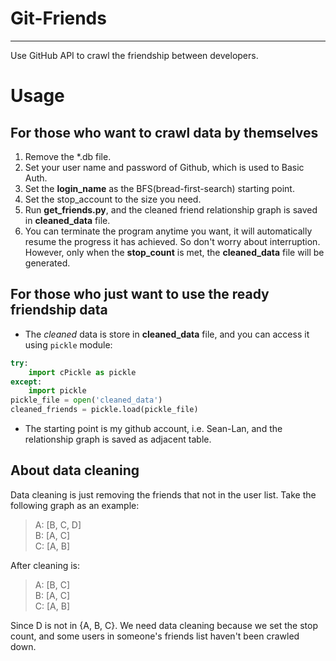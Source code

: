 # Git-Friends
----------------
Use GitHub API to crawl the friendship between developers.

# Usage
## For those who want to crawl data by themselves
1. Remove the *.db file.
2. Set your user name and password of Github, which is used to Basic Auth.
3. Set the **login_name** as the BFS(bread-first-search) starting point.
4. Set the stop_account to the size you need.
5. Run **get_friends.py**, and the cleaned friend relationship graph is saved in **cleaned_data** file.
6. You can terminate the program anytime you want, it will automatically resume the progress it has achieved. So don't worry about interruption. However, only when the **stop_count** is met, the **cleaned_data** file will be generated.

## For those who just want to use the ready friendship data
* The *cleaned* data is store in **cleaned_data** file, and you can access it using `pickle` module:  
```python
try:  
    import cPickle as pickle  
except:  
    import pickle  
pickle_file = open('cleaned_data')  
cleaned_friends = pickle.load(pickle_file)
```  
* The starting point is my github account, i.e. Sean-Lan, and the relationship graph is saved as adjacent table.

## About data cleaning
Data cleaning is just removing the friends that not in the user list. Take the following graph as an example:
> A: [B, C, D]  
> B: [A, C]  
> C: [A, B] 

After cleaning is:  
> A: [B, C]  
> B: [A, C]  
> C: [A, B]  

Since D is not in {A, B, C}. We need data cleaning because we set the stop count, and some users in someone's friends list haven't been crawled down.
